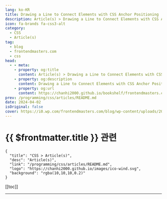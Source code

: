 ```yaml
---
lang: ko-KR
title: Drawing a Line to Connect Elements with CSS Anchor Positioning
description: Article(s) > Drawing a Line to Connect Elements with CSS Anchor Positioning
icon: fa-brands fa-css3-alt
category: 
  - CSS
  - Article(s)
tag: 
  - blog
  - frontendmasters.com
  - css
head:
  - - meta:
    - property: og:title
      content: Article(s) > Drawing a Line to Connect Elements with CSS Anchor Positioning
    - property: og:description
      content: Drawing a Line to Connect Elements with CSS Anchor Positioning
    - property: og:url
      content: https://chanhi2000.github.io/bookshelf/frontendmasters.com/drawing-a-line-to-connect-elements-with-css-anchor-positioning.html
prev: /programming/css/articles/README.md
date: 2024-04-02
isOriginal: false
cover: https://i0.wp.com/frontendmasters.com/blog/wp-content/uploads/2024/04/anchor-thumb.jpg?w=1000&ssl=1
---
```


# {{ $frontmatter.title }} 관련

```component VPCard
{
  "title": "CSS > Article(s)",
  "desc": "Article(s)",
  "link": "/programming/css/articles/README.md",
  "logo": "https://chanhi2000.github.io/images/ico-wind.svg",
  "background": "rgba(10,10,10,0.2)"
}
```

[[toc]]

---

<SiteInfo
  name="Drawing a Line to Connect Elements with CSS Anchor Positioning"
  desc="The World Wide Web Consortium (W3C) published a First Public Working Draft of CSS Anchor Positioning last year, so I thought I would give it a try. I already had a perfect candidate to try it on: a component on my other site, adedicated.dev, which showcase my services by linking different words together. To link […]"
  url="https://frontendmasters.com/blog/drawing-a-line-to-connect-elements-with-css-anchor-positioning/"
  logo="https://frontendmasters.com/favicon.ico"
  preview="https://i0.wp.com/frontendmasters.com/blog/wp-content/uploads/2024/04/anchor-thumb.jpg?w=1000&ssl=1"/>

<!-- TODO: 작성 -->
